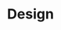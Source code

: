 ---
# This topic lives at
# https://digital.gov/topics/design

slug: "design"

# Topic Title
title: "Design"

# Weight
weight: 2

# display topic-collection template for this topic
topic_collection: true

# populate the topic-collection template with featured links
data:
  header:
    title: "Design"
    deck: "Understand how and why design impacts user experience"
  contents:
    summary: "Guidance, resources, and community to help you use design and user experience to create government websites that meet customer needs, work well on any device, and follow federal web requirements."
    legislation:
      name: "21 Century IDEA"
      description: ""
      link_text: "View Policy"
      image: "hcd-discovery-operations.png"
      link_url: "https://www.govinfo.gov/app/details/DCPD-202101050"
  featured_resources:
      multiple: false
      resources:
      - link: "/guides/hcd/discovery-concepts"
        kicker: "HCD Guides"
  communities:
      multiple: false
      community:
        - link: "/communities/user-experience"
  top_resources_header: "Essential knowledge for design"
  top_resources:
    - title: "An introduction to design requirements"
      href: "/resources/an-introduction-to-design-requirements/"
      summary: "If your organization needs to ensure compliance with a design standard or align to a brand, a design system can help you achieve those goals more easily than building a site from scratch. Learn how a design system can help you and what you need to know to get started."
    - title: "USWDS Design principles — Earn trust by following consistent design principles"
      href: "/guides/hcd/"
      summary: "A series of guides to help you understand and practice human-centered design."
    - title: "Get.Gov — Host your site on a .gov or .mil domain to assure users it’s an official government site"
      href: "https://get.gov/"
    - title: "To Build Trust, Aim for Easy — Trust is built up with good experiences, and broken with bad ones."
      href: "https://digital.gov/2022/12/13/to-build-trust-aim-for-easy/"
      summary: "Trust is earned through consistency and commitment. Build sites that build trust by considering user needs, respecting people’s time, and avoiding customer experience pitfalls."
    - title: "See more design resources"
      href: https://digital.gov/topics/design
      topic_redirect: true

# For more information on managing topics,
# see https://github.com/GSA/digitalgov.gov/wiki
---